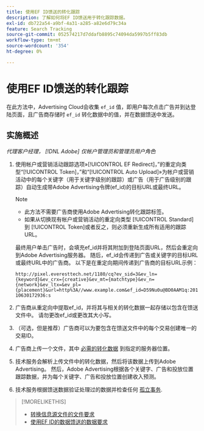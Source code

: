 ```yaml
---
title: 使用EF ID馈送的转化跟踪
description: 了解如何将EF ID馈送用于转化跟踪数据。
exl-id: db722a54-a9bf-4a31-a285-a82e6d79c34a
feature: Search Tracking
source-git-commit: 052574217d7ddafb8895c74094da5997b5ff83db
workflow-type: tm+mt
source-wordcount: '354'
ht-degree: 0%

---
```


# 使用EF ID馈送的转化跟踪

在此方法中，Advertising Cloud会收集 `ef_id` 值，即用户每次点击广告并到达登陆页面，且广告商存储时 `ef_id` 转化数据中的值，并在数据馈送中发送。

## 实施概述

*代理客户经理， [!DNL Adobe] 仅帐户管理员和管理员用户角色*

1. 使用帐户或营销活动跟踪选项»[!UICONTROL EF Redirect]，”的重定向类型“[!UICONTROL Token]，”和“[!UICONTROL Auto Upload]»为帐户或营销活动中的每个关键字（用于关键字级别的跟踪）或广告（用于广告级别的跟踪）自动生成带Adobe Advertising令牌(ef_id)的目标URL或最终URL。

   >[!NOTE]
   >* 此方法不需要广告商使用Adobe Advertising转化跟踪标签。
   >* 如果从切换现有帐户或营销活动的重定向类型 [!UICONTROL Standard] 到 [!UICONTROL Token]或者反之，则必须重新生成所有适用的跟踪URL。

   最终用户单击广告时，会填充ef_id并将其附加到登陆页面URL，然后会重定向到Adobe Advertising服务器。 随后，ef_id会传递到广告或关键字的目标URL或最终URL中的广告商。 以下是在重定向期间传递到广告商的目标URL示例：

   `http://pixel.everesttech.net/1180/cq?ev_sid=3&ev_ln={keyword}&ev_crx={creative}&ev_mt={matchtype}&ev_n={network}&ev_ltx=&ev_pl={placement}&url=http%3A//www.example.com&ef_id=D59Nu0u@BD0AAM1q:20110630172936:s`

1. 广告商从重定向中提取ef_id，并将其与相关的转化数据一起存储以包含在馈送文件中。 请勿更改ef_id或更改其大小写。

1. （可选，但是推荐）广告商可以为要包含在馈送文件中的每个交易创建唯一的交易ID。

1. 广告商上传一个文件，其中 [必需的转化数据](/help/search-social-commerce/tracking/feed-ef-id-data-requirements.md) 到指定的服务器位置。

1. 技术服务会解析上传文件中的转化数据，然后将该数据上传到Adobe Advertising。 然后，Adobe Advertising根据各个关键字、广告和投放位置跟踪数据，并为每个关键字、广告和投放位置创建收入预测。

1. 技术服务根据馈送数据验证处理过的数据并检查任何 [孤立事务](/help/search-social-commerce/glossary.md#o-p).

>[!MORELIKETHIS]
>
>* [转换信息源文件的文件要求](feed-file-requirements.md)
>* [使用EF ID的数据馈送的数据要求](/help/search-social-commerce/tracking/feed-ef-id-data-requirements.md)
